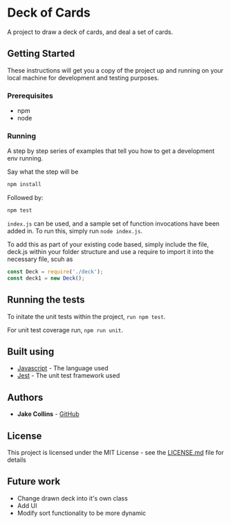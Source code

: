 # Deck of Cards
A project to draw a deck of cards, and deal a set of cards.


## Getting Started

These instructions will get you a copy of the project up and running on your local machine for development and testing purposes.

### Prerequisites

* npm
* node

### Running

A step by step series of examples that tell you how to get a development env running.

Say what the step will be

```js
npm install
```

Followed by:

```js
npm test
```

`index.js` can be used, and a sample set of function invocations have been added in. To run this, simply run `node index.js`.

To add this as part of your existing code based, simply include the file, deck.js within your folder structure and use a require to import it into the necessary file, scuh as

```js
const Deck = require('./deck');
const deck1 = new Deck();
```

## Running the tests

To initate the unit tests within the project, `run npm test`.

For unit test coverage run, `npm run unit`.

## Built using

* [Javascript](https://developer.mozilla.org/en-US/docs/Web/JavaScript) - The language used
* [Jest](https://jestjs.io) - The unit test framework used

## Authors

* **Jake Collins** - [GitHub](https://github.com/jakec11/deck-of-cards)

## License

This project is licensed under the MIT License - see the [LICENSE.md](LICENSE.md) file for details

## Future work

* Change drawn deck into it's own class
* Add UI
* Modify sort functionality to be more dynamic